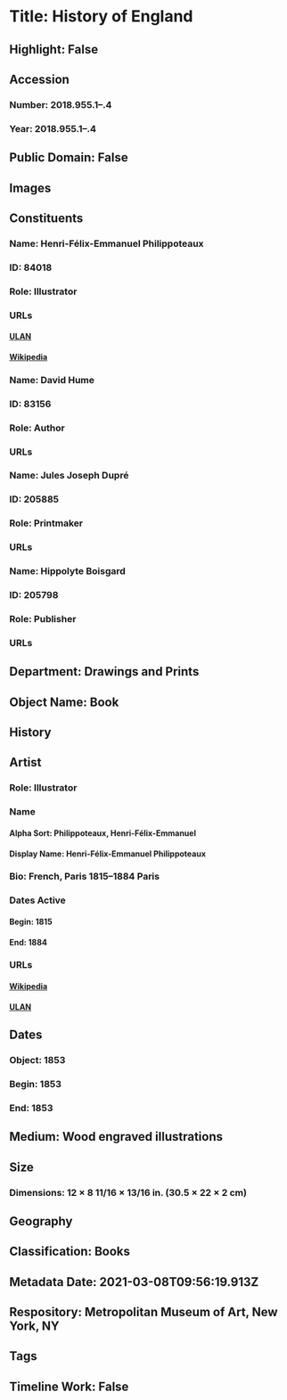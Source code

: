 # Title: History of England
## Highlight: False
## Accession
### Number: 2018.955.1–.4
### Year: 2018.955.1–.4
## Public Domain: False
## Images
## Constituents
### Name: Henri-Félix-Emmanuel Philippoteaux
### ID: 84018
### Role: Illustrator
### URLs
#### [ULAN](http://vocab.getty.edu/page/ulan/500012297)
#### [Wikipedia](https://www.wikidata.org/wiki/Q324622)
### Name: David Hume
### ID: 83156
### Role: Author
### URLs
### Name: Jules Joseph Dupré
### ID: 205885
### Role: Printmaker
### URLs
### Name: Hippolyte Boisgard
### ID: 205798
### Role: Publisher
### URLs
## Department: Drawings and Prints
## Object Name: Book
## History
## Artist
### Role: Illustrator
### Name
#### Alpha Sort: Philippoteaux, Henri-Félix-Emmanuel
#### Display Name: Henri-Félix-Emmanuel Philippoteaux
### Bio: French, Paris 1815–1884 Paris
### Dates Active
#### Begin: 1815
#### End: 1884
### URLs
#### [Wikipedia](https://www.wikidata.org/wiki/Q324622)
#### [ULAN](http://vocab.getty.edu/page/ulan/500012297)
## Dates
### Object: 1853
### Begin: 1853
### End: 1853
## Medium: Wood engraved illustrations
## Size
### Dimensions: 12 × 8 11/16 × 13/16 in. (30.5 × 22 × 2 cm)
## Geography
## Classification: Books
## Metadata Date: 2021-03-08T09:56:19.913Z
## Respository: Metropolitan Museum of Art, New York, NY
## Tags
## Timeline Work: False